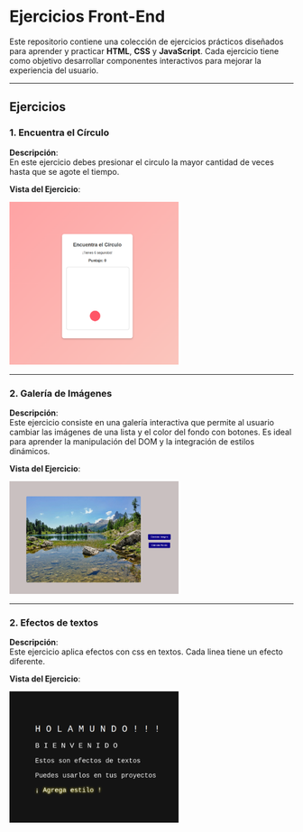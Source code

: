 # Ejercicios Front-End

Este repositorio contiene una colección de ejercicios prácticos diseñados para aprender y practicar **HTML**, **CSS** y **JavaScript**. Cada ejercicio tiene como objetivo desarrollar componentes interactivos para mejorar la experiencia del usuario.

---

## Ejercicios

### 1. Encuentra el Círculo

**Descripción**:  
En este ejercicio debes presionar el circulo la mayor cantidad de veces hasta que se agote el tiempo.

**Vista del Ejercicio**:  

<img src="./circulo.png" alt="Galería de Imágenes" width="300">

---

### 2. Galería de Imágenes

**Descripción**:  
Este ejercicio consiste en una galería interactiva que permite al usuario cambiar las imágenes de una lista y el color del fondo con botones. Es ideal para aprender la manipulación del DOM y la integración de estilos dinámicos.

**Vista del Ejercicio**:  

<img src="./galeriaImagenes.png" alt="Galería de Imágenes" width="300">

---

### 2. Efectos de textos

**Descripción**:  
Este ejercicio aplica efectos con css en textos. Cada linea tiene un efecto diferente.

**Vista del Ejercicio**: 

<img src="./texto.png" alt="Galería de Imágenes" width="300">





